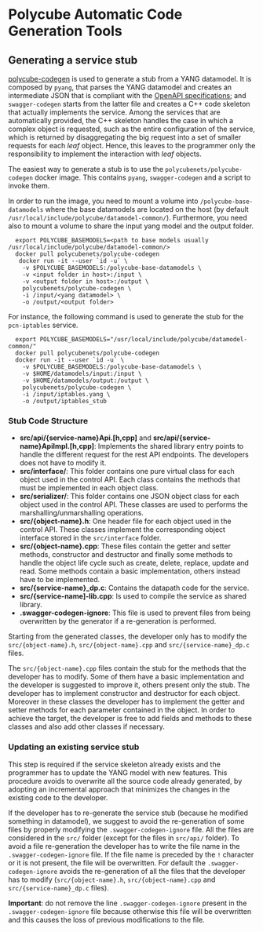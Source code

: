 # Polycube Automatic Code Generation Tools


## Generating a service stub


[polycube-codegen](https://github.com/polycube-network/polycube-codegen) is used to generate a stub from a YANG datamodel.
It is composed by ``pyang``, that parses the YANG datamodel and creates an intermediate JSON that is compliant with the [OpenAPI specifications](https://swagger.io/specification/); and ``swagger-codegen`` starts from the latter file and creates a C++ code skeleton that actually implements the service.
Among the services that are automatically provided, the C++ skeleton handles the case in which a complex object is requested, such as the entire configuration of the service, which is returned by disaggregating the big request into a set of smaller requests for each *leaf* object.
Hence, this leaves to the programmer only the responsibility to implement the interaction with *leaf* objects.

The easiest way to generate a stub is to use the ``polycubenets/polycube-codegen`` docker image.
This contains ``pyang``, ``swagger-codegen`` and a script to invoke them.

In order to run the image, you need to mount a volume into ``/polycube-base-datamodels`` where the base datamodels are located on the host (by default ``/usr/local/include/polycube/datamodel-common/``).
Furthermore, you need also to mount a volume to share the input yang model and the output folder.

```
  export POLYCUBE_BASEMODELS=<path to base models usually /usr/local/include/polycube/datamodel-common/>
  docker pull polycubenets/polycube-codegen
   docker run -it --user `id -u` \
    -v $POLYCUBE_BASEMODELS:/polycube-base-datamodels \
    -v <input folder in host>:/input \
    -v <output folder in host>:/output \
    polycubenets/polycube-codegen \
    -i /input/<yang datamodel> \
    -o /output/<output folder>
```

For instance, the following command is used to generate the stub for the ``pcn-iptables`` service.

```
  export POLYCUBE_BASEMODELS="/usr/local/include/polycube/datamodel-common/"
  docker pull polycubenets/polycube-codegen
  docker run -it --user `id -u` \
    -v $POLYCUBE_BASEMODELS:/polycube-base-datamodels \
    -v $HOME/datamodels/input:/input \
    -v $HOME/datamodels/output:/output \
    polycubenets/polycube-codegen \
    -i /input/iptables.yang \
    -o /output/iptables_stub
```

### Stub Code Structure


- **src/api/{service-name}Api.[h,cpp]** and **src/api/{service-name}ApiImpl.[h,cpp]**: Implements the shared library entry points to handle the different request for the rest API endpoints. The developers does not have to modify it.
- **src/interface/**: This folder contains one pure virtual class for each object used in the control API. Each class contains the methods that must be implemented in each object class.
- **src/serializer/**: This folder contains one JSON object class for each object used in the control API. These classes are used to performs the marshalling/unmarshalling operations.
- **src/{object-name}.h**: One header file for each object used in the control API. These classes implement the corresponding object interface stored in the `src/interface` folder.
- **src/{object-name}.cpp**: These files contain the getter and setter methods, constructor and destructor and finally some methods to handle the object life cycle such as create, delete, replace, update and read. Some methods contain a basic implementation, others instead have to be implemented.
- **src/{service-name}_dp.c**: Contains the datapath code for the service.
- **src/{service-name]-lib.cpp**: Is used to compile the service as shared library.
- **.swagger-codegen-ignore**: This file is used to prevent files from being overwritten by the generator if a re-generation is performed.

Starting from the generated classes, the developer only has to modify the ``src/{object-name}.h``, ``src/{object-name}.cpp`` and ``src/{service-name}_dp.c`` files.

The ``src/{object-name}.cpp`` files contain the stub for the methods that the developer has to modify. Some of them have a basic implementation and the developer is suggested to improve it, others present only the stub.
The developer has to implement constructor and destructor for each object.
Moreover in these classes the developer has to implement the getter and setter methods for each parameter contained in the object.
In order to achieve the target, the developer is free to add fields and methods to these classes and also add other classes if necessary.

### Updating an existing service stub


This step is required if the service skeleton already exists and the programmer has to update the YANG model with new features.
This procedure avoids to overwrite all the source code already generated, by adopting an incremental approach that minimizes the changes in the existing code to the developer.

If the developer has to re-generate the service stub (because he modified something in datamodel), we suggest to avoid the re-generation of some files by properly modifying the `.swagger-codegen-ignore` file.
All the files are considered in the `src/` folder (except for the files in `src/api/` folder).
To avoid a file re-generation the developer has to write the file name in the `.swagger-codegen-ignore` file.
If the file name is preceded by the `!` character or it is not present, the file will be overwritten.
For default the `.swagger-codegen-ignore` avoids the re-generation of all the files that the developer has to modify (``src/{object-name}.h``, ``src/{object-name}.cpp``  and ``src/{service-name}_dp.c`` files).

**Important**: do not remove the line ``.swagger-codegen-ignore`` present in the ``.swagger-codegen-ignore`` file because otherwise this file will be overwritten and this causes the loss of previous modifications to the file.


